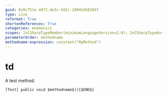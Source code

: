 ```yaml
---
guid: 8c0c751e-44f2-4e3c-b82c-1084b3b8284f
type: Live
reformat: True
shortenReferences: True
categories: mnemonics
scopes: InCSharpTypeMember(minimumLanguageVersion=2.0); InCSharpTypeAndNamespace(minimumLanguageVersion=2.0)
parameterOrder: methodname
methodname-expression: constant("MyMethod")
---
```


# td

A test method.

```
[Test] public void $methodname$(){$END$}
```
